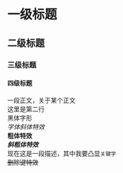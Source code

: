# 一级标题
## 二级标题
### 三级标题
#### 四级标题

一段正文，关于某个正文<br>
这里是第二行<br>
<font face="黑体">黑体字形</font><br>
*字体斜体特效*<br>
**粗体特效**<br>
***斜粗体特效***<br>
现在这是一段描述，其中我要凸显`关键字`<br>
~~删除键特效~~<br>

